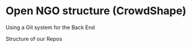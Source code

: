 # Open NGO structure (CrowdShape)





Using a Git system for the Back End&#x20;



Structure of our Repos





